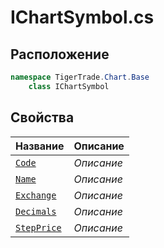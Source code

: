 
# IChartSymbol.cs
## Расположение
```csharp
namespace TigerTrade.Chart.Base  
    class IChartSymbol
```

## Свойства
| Название | Описание |
| --- | --- |
| [`Code`](./svoistva/Code.md) | *Описание* |
| [`Name`](./svoistva/Name.md) | *Описание* |
| [`Exchange`](./svoistva/Exchange.md) | *Описание* |
| [`Decimals`](./svoistva/Decimals.md) | *Описание* |
| [`StepPrice`](./svoistva/StepPrice.md) | *Описание* |
